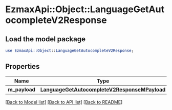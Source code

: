 # EzmaxApi::Object::LanguageGetAutocompleteV2Response

## Load the model package
```perl
use EzmaxApi::Object::LanguageGetAutocompleteV2Response;
```

## Properties
Name | Type | Description | Notes
------------ | ------------- | ------------- | -------------
**m_payload** | [**LanguageGetAutocompleteV2ResponseMPayload**](LanguageGetAutocompleteV2ResponseMPayload.md) |  | 

[[Back to Model list]](../README.md#documentation-for-models) [[Back to API list]](../README.md#documentation-for-api-endpoints) [[Back to README]](../README.md)


